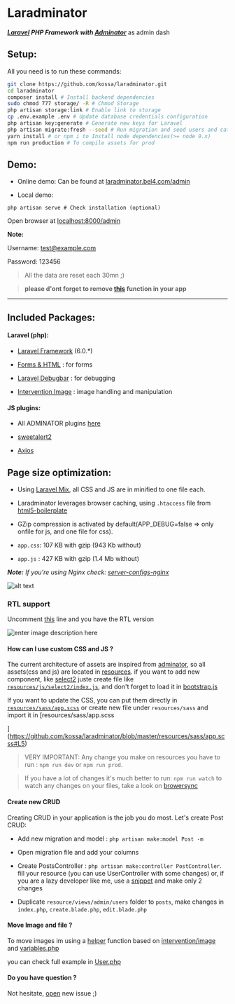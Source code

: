 
  

# Laradminator

  

**_[Laravel](https://laravel.com/) PHP Framework with [Adminator](https://github.com/puikinsh/Adminator-admin-dashboard)_** as admin dash

  

  

## Setup:

  

All you need is to run these commands:

  

```bash
git clone https://github.com/kossa/laradminator.git
cd laradminator
composer install # Install backend dependencies
sudo chmod 777 storage/ -R # Chmod Storage
php artisan storage:link # Enable link to storage
cp .env.example .env # Update database credentials configuration
php artisan key:generate # Generate new keys for Laravel
php artisan migrate:fresh --seed # Run migration and seed users and categories for testing
yarn install # or npm i to Install node dependencies(>= node 9.x)
npm run production # To compile assets for prod
```

  

  

## Demo:

  

- Online demo: Can be found at [laradminator.bel4.com/admin](http://laradminator.bel4.com/admin)

  

- Local demo:

  

`php artisan serve # Check installation (optional)`

  

Open browser at [localhost:8000/admin](http://localhost:8000/admin)

  

  

**Note:**

  

Username: test@example.com

  

Password: 123456

  

  

> All the data are reset each 30mn ;)

  

>  **please d'ont forget to remove [this](https://github.com/kossa/laradminator/blob/master/app/Console/Kernel.php#L27-L28) function in your app**

  

  

***

  

  

## Included Packages:

  

#### Laravel (php):

  

  

*  [Laravel Framework](https://github.com/laravel/laravel/) (6.0.*)

  

*  [Forms & HTML](https://github.com/laravelcollective/html) : for forms

  

*  [Laravel Debugbar](https://github.com/barryvdh/laravel-debugbar) : for debugging

  

*  [Intervention Image](https://github.com/intervention/image) : image handling and manipulation

  

  

#### JS plugins:

  

  

* All ADMINATOR plugins [here](https://github.com/puikinsh/Adminator-admin-dashboard#built-with)

  

*  [sweetalert2](https://github.com/limonte/sweetalert2)

  

*  [Axios](https://github.com/mzabriskie/axios)

  

  

## Page size optimization:

  

- Using [Laravel Mix](http://laravel.com/docs/master/mix), all CSS and JS are in minified to one file each.

  

- Laradminator leverages browser caching, using `.htaccess` file from [html5-boilerplate](https://github.com/h5bp/html5-boilerplate)

  

- GZip compression is activated by default(APP_DEBUG=false => only onfile for js, and one file for css).

  

-  `app.css`: 107 KB with gzip (943 Kb without)

  

-  `app.js` : 427 KB with gzip (1.4 Mb without)

  

  

*__Note:__ If you're using Nginx check: [server-configs-nginx](https://github.com/h5bp/server-configs-nginx)*

  

  

![alt text](https://content.screencast.com/users/kouycela/folders/Jing/media/c2cf99d2-5a82-40d8-a18f-5f8dfaaafaa6/00000596.png  "Logo Title Text 1")

### RTL support
Uncomment [this](https://github.com/kossa/laradminator/blob/master/resources/views/admin/default.blade.php#L15) line and you have the RTL version

  ![enter image description here](https://content.screencast.com/users/kouycela/folders/Jing/media/a95fbdc6-6131-4fb2-8fe4-f16fff2c34b8/00001805.png)

#### How can I use custom CSS and JS ?

The current architecture of assets are inspired from [adminator](https://github.com/puikinsh/Adminator-admin-dashboard/tree/master/src/assets/scripts), so all assets(css and js) are located in [resources](https://github.com/kossa/laradminator/tree/master/resources). if you want to add new component, like [select2](https://select2.org/) juste create file like [`resources/js/select2/index.js`](https://github.com/kossa/laradminator/blob/master/resources/js/select2/index.js), and don't forget to load it in [bootstrap.js](https://github.com/kossa/laradminator/blob/master/resources/js/bootstrap.js#L54)

  

If you want to update the CSS, you can put them directly in [`resources/sass/app.scss`](https://github.com/kossa/laradminator/blob/master/resources/sass/app.scss#L72) or create new file under `resources/sass` and import it in [resources/sass/app.scss

](https://github.com/kossa/laradminator/blob/master/resources/sass/app.scss#L5)

  

> VERY IMPORTANT: Any change you make on resources you have to run : `npm run dev` or `npm run prod`.

> If you have a lot of changes it's much better to run: `npm run watch` to watch any changes on your files, take a look on [browersync](https://laravel.com/docs/master/mix#browsersync-reloading)

  
  

#### Create new CRUD

  

Creating CRUD in your application is the job you do most. Let's create Post CRUD:

  

  

* Add new migration and model : `php artisan make:model Post -m`

  

* Open migration file and add your columns

  

* Create PostsController : `php artisan make:controller PostController`. fill your resource (you can use UserController with some changes) or, if you are a lazy developer like me, use a [snippet](https://github.com/kossa/st-snippets/blob/master/kossa_php/Laravel/lcontroller.sublime-snippet) and make only 2 changes

  

* Duplicate `resource/views/admin/users` folder to `posts`, make changes in `index.php`, `create.blade.php`, `edit.blade.php`

  

  

#### Move Image and file ?

  

To move images im using a [helper](https://github.com/kossa/laradminator/blob/master/app/Http/helpers.php#L4) function based on [intervention/image](https://github.com/intervention/image) and [variables.php](https://github.com/kossa/laradminator/blob/master/config/variables.php#L20)

  

you can check full example in [User.php](https://github.com/kossa/laradminator/blob/master/app/User.php#L70)

  

  

#### Do you have question ?

  

Not hesitate, [open](https://github.com/kossa/laradminator/issues/new) new issue ;)